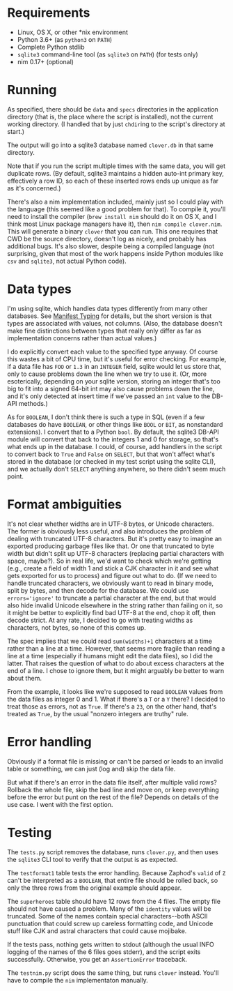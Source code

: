 # Requirements

* Linux, OS X, or other *nix environment
* Python 3.6+ (as `python3` on `PATH`)
* Complete Python stdlib
* `sqlite3` command-line tool (as `sqlite3` on `PATH`) (for tests only)
* nim 0.17+ (optional)

# Running

As specified, there should be `data` and `specs` directories in the application directory (that is, the place where the script is installed), not the current working directory. (I handled that by just `chdir`ing to the script's directory at start.)

The output will go into a sqlite3 database named `clover.db` in that same directory.

Note that if you run the script multiple times with the same data, you will get duplicate rows. (By default, sqlite3 maintains a hidden auto-int primary key, effectively a row ID, so each of these inserted rows ends up unique as far as it's concerned.)

There's also a nim implementation included, mainly just so I could play with the language (this seemed like a good problem for that). To compile it, you'll need to install the compiler (`brew install nim` should do it on OS X, and I think most Linux package managers have it), then `nim compile clover.nim`. This will generate a binary `clover` that you can run. This one requires that CWD be the source directory, doesn't log as nicely, and probably has additional bugs. It's also slower, despite being a compiled language (not surprising, given that most of the work happens inside Python modules like `csv` and `sqlite3`, not actual Python code).

# Data types

I'm using sqlite, which handles data types differently from many other databases. See [Manifest Typing](https://sqlite.org/datatype3.html) for details, but the short version is that types are associated with values, not columns. (Also, the database doesn't make fine distinctions between types that really only differ as far as implementation concerns rather than actual values.)

I do explicitly convert each value to the specified type anyway. Of course this wastes a bit of CPU time, but it's useful for error checking. For example, if a data file has `FOO` or `1.3` in an `INTEGER` field, sqlite would let us store that, only to cause problems down the line when we try to use it. (Or, more esoterically, depending on your sqlite version, storing an integer that's too big to fit into a signed 64-bit int may also cause problems down the line, and it's only detected at insert time if we've passed an `int` value to the DB-API methods.)

As for `BOOLEAN`, I don't think there is such a type in SQL (even if a few databases do have `BOOLEAN`, or other things like `BOOL` or `BIT`, as nonstandard extensions). I convert that to a Python `bool`. By default, the sqlite3 DB-API module will convert that back to the integers 1 and 0 for storage, so that's what ends up in the database. I could, of course, add handlers in the script to convert back to `True` and `False` on `SELECT`, but that won't affect what's stored in the database (or checked in my test script using the sqlite CLI), and we actually don't `SELECT` anything anywhere, so there didn't seem much point.

# Format ambiguities

It's not clear whether widths are in UTF-8 bytes, or Unicode characters. The former is obviously less useful, and also introduces the problem of dealing with truncated UTF-8 characters. But it's pretty easy to imagine an exported producing garbage files like that. Or one that truncated to byte width but didn't split up UTF-8 characters (replacing partial characters with space, maybe?). So in real life, we'd want to check which we're getting (e.g., create a field of width 1 and stick a CJK character in it and see what gets exported for us to process) and figure out what to do. (If we need to handle truncated characters, we obviously want to read in binary mode, split by bytes, and then decode for the database. We could use `errors='ignore'` to truncate a partial character at the end, but that would also hide invalid Unicode elsewhere in the string rather than failing on it, so it might be better to explicitly find bad UTF-8 at the end, chop it off, then decode strict. At any rate, I decided to go with treating widths as characters, not bytes, so none of this comes up.

The spec implies that we could read `sum(widths)+1` characters at a time rather than a line at a time. However, that seems more fragile than reading a line at a time (especially if humans might edit the data files), so I did the latter. That raises the question of what to do about excess characters at the end of a line. I chose to ignore them, but it might arguably be better to warn about them.

From the example, it looks like we're supposed to read `BOOLEAN` values from the data files as integer 0 and 1. What if there's a `T` or a `Y` there? I decided to treat those as errors, not as `True`. If there's a `23`, on the other hand, that's treated as `True`, by the usual "nonzero integers are truthy" rule.

# Error handling

Obviously if a format file is missing or can't be parsed or leads to an invalid table or something, we can just (log and) skip the data file.

But what if there's an error in the data file itself, after multiple valid rows? Rollback the whole file, skip the bad line and move on, or keep everything before the error but punt on the rest of the file? Depends on details of the use case. I went with the first option.

# Testing

The `tests.py` script removes the database, runs `clover.py`, and then uses the `sqlite3` CLI tool to verify that the output is as expected.

The `testformat1` table tests the error handling. Because Zaphod's `valid` of `Z` can't be interpreted as a `BOOLEAN`, that entire file should be rolled back, so only the three rows from the original example should appear.

The `superheroes` table should have 12 rows from the 4 files. The empty file should not have caused a problem. Many of the `identity` values will be truncated. Some of the names contain special characters--both ASCII punctuation that could screw up careless formatting code, and Unicode stuff like CJK and astral characters that could cause mojibake.

If the tests pass, nothing gets written to stdout (although the usual INFO logging of the names of the 6 files goes stderr), and the script exits successfully. Otherwise, you get an `AssertionError` traceback.

The `testnim.py` script does the same thing, but runs `clover` instead. You'll have to compile the `nim` implementaton manually.
